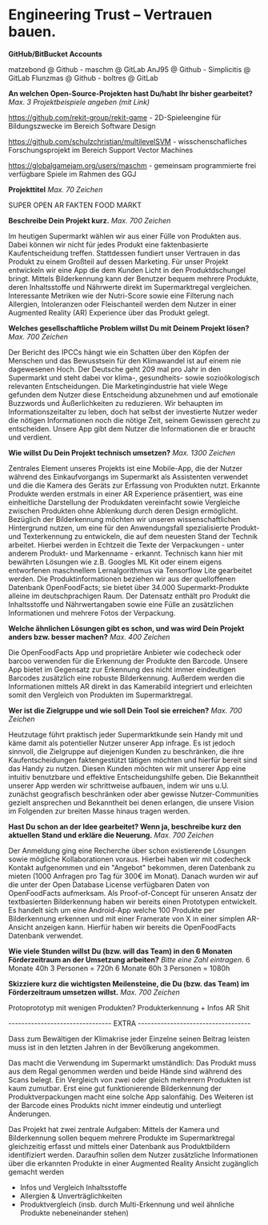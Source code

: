 # Engineering Trust – Vertrauen bauen.


**GitHub/BitBucket Accounts**

matzebond @ Github - maschm @ GitLab
AnJ95 @ Github - Simplicitis @ GitLab
Flunzmas @ Github - boltres @ GitLab

**An welchen Open-Source-Projekten hast Du/habt Ihr bisher gearbeitet?** *Max. 3 Projektbeispiele angeben (mit Link)*

https://github.com/rekit-group/rekit-game - 2D-Spieleengine für Bildungszwecke im Bereich Software Design

https://github.com/schulzchristian/multilevelSVM - wisschenschafliches Forschungsprojekt im Bereich Support Vector Machines

https://globalgamejam.org/users/maschm - gemeinsam programmierte frei verfügbare Spiele im Rahmen des GGJ


**Projekttitel** *Max. 70 Zeichen*

SUPER OPEN AR FAKTEN FOOD MARKT 


**Beschreibe Dein Projekt kurz.** *Max. 700 Zeichen*

Im heutigen Supermarkt wählen wir aus einer Fülle von Produkten aus. Dabei können wir nicht für jedes Produkt eine faktenbasierte Kaufentscheidung treffen. Stattdessen fundiert unser Vertrauen in das Produkt zu einem Großteil auf dessen Marketing. Für unser Projekt entwickeln wir eine App die dem Kunden Licht in den Produktdschungel bringt. Mittels Bilderkennung kann der Benutzer bequem mehrere Produkte, deren Inhaltsstoffe und Nährwerte direkt im Supermarktregal vergleichen. Interessante Metriken wie der Nutri-Score sowie eine Filterung nach Allergien, Intoleranzen oder Fleischanteil werden dem Nutzer in einer Augmented Reality (AR) Experience über das Produkt gelegt.


**Welches gesellschaftliche Problem willst Du mit Deinem Projekt lösen?** *Max. 700 Zeichen*

Der Bericht des IPCCs hängt wie ein Schatten über den Köpfen der Menschen und das Bewusstsein für den Klimawandel ist auf einem nie dagewesenen Hoch. Der Deutsche geht 209 mal pro Jahr in den Supermarkt und steht dabei vor klima-, gesundheits- sowie sozioökologisch relevanten Entscheidungen. Die Marketingindustrie hat viele Wege gefunden dem Nutzer diese Entscheidung abzunehmen und auf emotionale Buzzwords und Äußerlichkeiten zu reduzieren. Wir behaupten im Informationszeitalter zu leben, doch hat selbst der investierte Nutzer weder die nötigen Informationen noch die nötige Zeit, seinem Gewissen gerecht zu entscheiden. Unsere App gibt dem Nutzer die Informationen die er braucht und verdient.


**Wie willst Du Dein Projekt technisch umsetzen?** *Max. 1300 Zeichen*  

Zentrales Element unseres Projekts ist eine Mobile-App, die der Nutzer während des Einkaufvorgangs im Supermarkt als Assistenten verwendet und die die Kamera des Geräts zur Erfassung von Produkten nutzt. Erkannte Produkte werden erstmals in einer AR Experience präsentiert, was eine einheitliche Darstellung der Produkdaten vereinfacht sowie Vergleiche zwischen Produkten ohne Ablenkung durch deren Design ermöglicht.
Bezüglich der Bilderkennung möchten wir unseren wissenschaftlichen Hintergrund nutzen, um eine für den Anwendungsfall spezialisierte Produkt- und Texterkennung zu entwickeln, die auf dem neuesten Stand der Technik arbeitet. Hierbei werden in Echtzeit die Texte der Verpackungen - unter anderem Produkt- und Markenname - erkannt.
Technisch kann hier mit bewährten Lösungen wie z.B. Googles ML Kit oder einem eigens entworfenen maschnellem Lernalgorithmus via Tensorflow Lite gearbeitet werden.
Die Produktinformationen beziehen wir aus der quelloffenen Datenbank OpenFoodFacts; sie bietet über 34.000 Supermarkt-Produkte alleine im deutschprachigen Raum. Der Datensatz enthält pro Produkt die Inhaltsstoffe und Nährwertangaben sowie eine Fülle an zusätzlichen Informationen und mehrere Fotos der Verpackung.

**Welche ähnlichen Lösungen gibt es schon, und was wird Dein Projekt anders bzw. besser machen?** *Max. 400 Zeichen*

Die OpenFoodFacts App und proprietäre Anbieter wie codecheck oder barcoo verwenden für die Erkennung der Produkte den Barcode. Unsere App bietet im Gegensatz zur Erkennung des nicht immer eindeutigen Barcodes zusätzlich eine robuste Bilderkennung. Außerdem werden die Informationen mittels AR direkt in das Kamerabild integriert und erleichten somit den Vergleich von Produkten im Supermarktregal.


**Wer ist die Zielgruppe und wie soll Dein Tool sie erreichen?** *Max. 700 Zeichen*

Heutzutage führt praktisch jeder Supermarktkunde sein Handy mit und käme damit als potentieller Nutzer unserer App infrage. Es ist jedoch sinnvoll, die Zielgruppe auf diejenigen Kunden zu beschränken, die ihre Kaufentscheidungen faktengestützt tätigen möchten und hierfür bereit sind das Handy zu nutzen. Diesen Kunden möchten wir mit unserer App eine intuitiv benutzbare und effektive Entscheidungshilfe geben. Die Bekanntheit unserer App werden wir schrittweise aufbauen, indem wir uns u.U. zunächst geografisch beschränken oder aber gewisse Nutzer-Communities gezielt ansprechen und Bekanntheit bei denen erlangen, die unsere Vision im Folgenden zur breiten Masse hinaus tragen werden.

**Hast Du schon an der Idee gearbeitet? Wenn ja, beschreibe kurz den aktuellen Stand und erkläre die Neuerung.** *Max. 700 Zeichen*

Der Anmeldung ging eine Recherche über schon existierende Lösungen sowie mögliche Kollaborationen voraus. Hierbei haben wir mit codecheck Kontakt aufgenommen und ein "Angebot" bekommen, deren Datenbank zu mieten (1000 Anfragen pro Tag für 300€ im Monat). Danach wurden wir auf die unter der Open Database License verfügbaren Daten von OpenFoodFacts aufmerksam.
Als Proof-of-Concept für unseren Ansatz der textbasierten Bilderkennung haben wir bereits einen Prototypen entwickelt. Es handelt sich um eine Android-App welche 100 Produkte per Bilderkennung erkennen und mit einer Framerate von X in einer simplen AR-Ansicht anzeigen kann. Hierfür haben wir bereits die OpenFoodFacts Datenbank verwendet.

**Wie viele Stunden willst Du (bzw. will das Team) in den 6 Monaten Förderzeitraum an der Umsetzung arbeiten?** *Bitte eine Zahl eintragen.*
6 Monate 40h 3 Personen = 720h
6 Monate 60h 3 Personen = 1080h

**Skizziere kurz die wichtigsten Meilensteine, die Du (bzw. das Team) im Förderzeitraum umsetzen willst.** *Max. 700 Zeichen*

Protoprototyp mit wenigen Produkten?
Produkterkennung + Infos
AR Shit


-------------------------------- EXTRA -----------------------------------

Dass zum Bewältigen der Klimakrise jeder Einzelne seinen Beitrag leisten muss ist in den letzten Jahren in der Bevölkerung angekommen.

Das macht die Verwendung im Supermarkt umständlich: Das Produkt muss aus dem Regal genommen werden und beide Hände sind während des Scans belegt. Ein Vergleich von zwei oder gleich mehrerern Produkten ist kaum zumutbar. Erst eine gut funktionierende Bilderkennung der Produktverpackungen macht eine solche App salonfähig. Des Weiteren ist der Barcode eines Produkts nicht immer eindeutig und unterliegt Änderungen.

Das Projekt hat zwei zentrale Aufgaben: Mittels der Kamera und Bilderkennung sollen bequem mehrere Produkte im Supermarktregal gleichzeitig erfasst und mittels einer Datenbank aus Produktbildern identifiziert werden. Daraufhin sollen dem Nutzer zusätzliche Informationen über die erkannten Produkte in einer Augmented Reality Ansicht zugänglich gemacht werden
* Infos und Vergleich Inhaltsstoffe
* Allergien & Unverträglichkeiten
* Produktvergleich (insb. durch Multi-Erkennung und weil ähnliche Produkte nebeneinander stehen)
